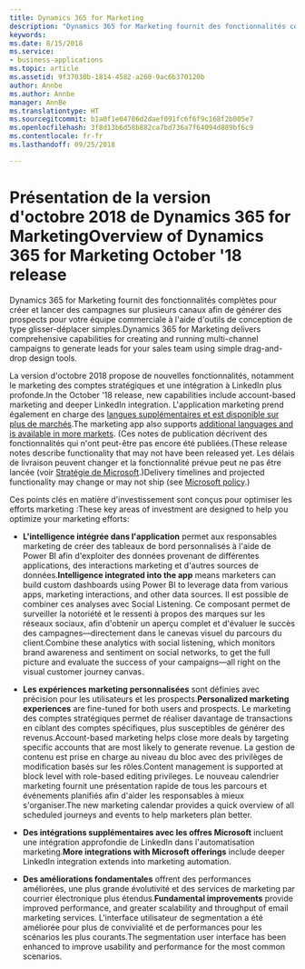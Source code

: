 ```yaml
---
title: Dynamics 365 for Marketing
description: "Dynamics 365 for Marketing fournit des fonctionnalités complètes pour créer et lancer des campagnes sur plusieurs canaux afin de générer des prospects pour votre équipe commerciale à l'aide d'outils de conception de type glisser-déplacer simples."
keywords: 
ms.date: 8/15/2018
ms.service:
- business-applications
ms.topic: article
ms.assetid: 9f37030b-1814-4582-a260-9ac6b370120b
author: Annbe
ms.author: Annbe
manager: AnnBe
ms.translationtype: HT
ms.sourcegitcommit: b1a0f1e04786d2daef091fc6f6f9c168f2b005e7
ms.openlocfilehash: 3f8d13b6d58b882ca7bd736a7f64094d889bf6c9
ms.contentlocale: fr-fr
ms.lasthandoff: 09/25/2018

---
```


# <a name="overview-of-dynamics-365-for-marketing-october-18-release"></a><span data-ttu-id="e59c3-103">Présentation de la version d'octobre 2018 de Dynamics 365 for Marketing</span><span class="sxs-lookup"><span data-stu-id="e59c3-103">Overview of Dynamics 365 for Marketing October '18 release</span></span>

<span data-ttu-id="e59c3-104">Dynamics 365 for Marketing fournit des fonctionnalités complètes pour créer et lancer des campagnes sur plusieurs canaux afin de générer des prospects pour votre équipe commerciale à l'aide d'outils de conception de type glisser-déplacer simples.</span><span class="sxs-lookup"><span data-stu-id="e59c3-104">Dynamics 365 for Marketing delivers comprehensive capabilities for creating and running multi-channel campaigns to generate leads for your sales team using simple drag-and-drop design tools.</span></span>

<span data-ttu-id="e59c3-105">La version d'octobre 2018 propose de nouvelles fonctionnalités, notamment le marketing des comptes stratégiques et une intégration à LinkedIn plus profonde.</span><span class="sxs-lookup"><span data-stu-id="e59c3-105">In the October '18 release, new capabilities include account-based marketing and deeper LinkedIn integration.</span></span> <span data-ttu-id="e59c3-106">L'application marketing prend également en charge des [langues supplémentaires et est disponible sur plus de marchés](regions.md).</span><span class="sxs-lookup"><span data-stu-id="e59c3-106">The marketing app also supports [additional languages and is available in more markets](regions.md).</span></span> <span data-ttu-id="e59c3-107">(Ces notes de publication décrivent des fonctionnalités qui n'ont peut-être pas encore été publiées.</span><span class="sxs-lookup"><span data-stu-id="e59c3-107">(These release notes describe functionality that may not have been released yet.</span></span> <span data-ttu-id="e59c3-108">Les délais de livraison peuvent changer et la fonctionnalité prévue peut ne pas être lancée (voir [Stratégie de Microsoft](https://go.microsoft.com/fwlink/p/?linkid=2007332).)</span><span class="sxs-lookup"><span data-stu-id="e59c3-108">Delivery timelines and projected functionality may change or may not ship (see [Microsoft policy](https://go.microsoft.com/fwlink/p/?linkid=2007332).)</span></span>

<span data-ttu-id="e59c3-109">Ces points clés en matière d'investissement sont conçus pour optimiser les efforts marketing :</span><span class="sxs-lookup"><span data-stu-id="e59c3-109">These key areas of investment are designed to help you optimize your marketing efforts:</span></span>

- <span data-ttu-id="e59c3-110">**L'intelligence intégrée dans l'application** permet aux responsables marketing de créer des tableaux de bord personnalisés à l'aide de Power BI afin d'exploiter des données provenant de différentes applications, des interactions marketing et d'autres sources de données.</span><span class="sxs-lookup"><span data-stu-id="e59c3-110">**Intelligence integrated into the app** means marketers can build custom dashboards using Power BI to leverage data from various apps, marketing interactions, and other data sources.</span></span> <span data-ttu-id="e59c3-111">Il est possible de combiner ces analyses avec Social Listening. Ce composant permet de surveiller la notoriété et le ressenti à propos des marques sur les réseaux sociaux, afin d'obtenir un aperçu complet et d'évaluer le succès des campagnes&mdash;directement dans le canevas visuel du parcours du client.</span><span class="sxs-lookup"><span data-stu-id="e59c3-111">Combine these analytics with social listening, which monitors brand awareness and sentiment on social networks, to get the full picture and evaluate the success of your campaigns&mdash;all right on the visual customer journey canvas.</span></span>

- <span data-ttu-id="e59c3-112">**Les expériences marketing personnalisées** sont définies avec précision pour les utilisateurs et les prospects.</span><span class="sxs-lookup"><span data-stu-id="e59c3-112">**Personalized marketing experiences** are fine-tuned for both users and prospects.</span></span> <span data-ttu-id="e59c3-113">Le marketing des comptes stratégiques permet de réaliser davantage de transactions en ciblant des comptes spécifiques, plus susceptibles de générer des revenus.</span><span class="sxs-lookup"><span data-stu-id="e59c3-113">Account-based marketing helps close more deals by targeting specific accounts that are most likely to generate revenue.</span></span> <span data-ttu-id="e59c3-114">La gestion de contenu est prise en charge au niveau du bloc avec des privilèges de modification basés sur les rôles.</span><span class="sxs-lookup"><span data-stu-id="e59c3-114">Content management is supported at block level with role-based editing privileges.</span></span> <span data-ttu-id="e59c3-115">Le nouveau calendrier marketing fournit une présentation rapide de tous les parcours et événements planifiés afin d'aider les responsables à mieux s'organiser.</span><span class="sxs-lookup"><span data-stu-id="e59c3-115">The new marketing calendar provides a quick overview of all scheduled journeys and events to help marketers plan better.</span></span>

- <span data-ttu-id="e59c3-116">**Des intégrations supplémentaires avec les offres Microsoft** incluent une intégration approfondie de LinkedIn dans l'automatisation marketing.</span><span class="sxs-lookup"><span data-stu-id="e59c3-116">**More integrations with Microsoft offerings** include deeper LinkedIn integration extends into marketing automation.</span></span>

- <span data-ttu-id="e59c3-117">**Des améliorations fondamentales** offrent des performances améliorées, une plus grande évolutivité et des services de marketing par courrier électronique plus étendus.</span><span class="sxs-lookup"><span data-stu-id="e59c3-117">**Fundamental improvements** provide improved performance, and greater scalability and throughput of email marketing services.</span></span> <span data-ttu-id="e59c3-118">L'interface utilisateur de segmentation a été améliorée pour plus de convivialité et de performances pour les scénarios les plus courants.</span><span class="sxs-lookup"><span data-stu-id="e59c3-118">The segmentation user interface has been enhanced to improve usability and performance for the most common scenarios.</span></span>



